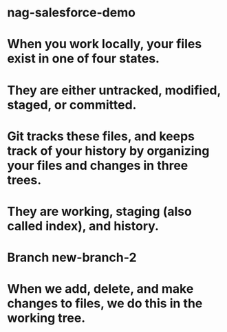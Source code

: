 # nag-salesforce-demo
# When you work locally, your files exist in one of four states. 
# They are either untracked, modified, staged, or committed. 
# Git tracks these files, and keeps track of your history by organizing your files and changes in three trees. 
# They are working, staging (also called index), and history. 
# Branch new-branch-2
# When we add, delete, and make changes to files, we do this in the working tree.